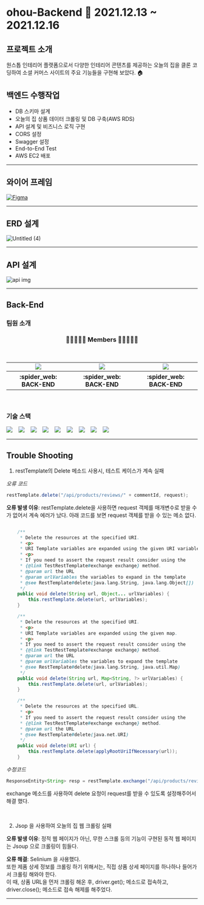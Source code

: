 # ohou-Backend 📆 2021.12.13 ~ 2021.12.16</h4>

## 프로젝트 소개
원스톱 인테리어 플랫폼으로서 다양한 인테리어 콘텐츠를 제공하는 오늘의 집을 클론 코딩하여 소셜 커머스 사이트의 주요 기능들을 구현해 보았다. 🏠


## 백엔드 수행작업

- DB 스키마 설계
- 오늘의 집 상품 데이터 크롤링 및 DB 구축(AWS RDS)
- API 설계 및 비즈니스 로직 구현
- CORS 설정
- Swagger 설정
- End-to-End Test
- AWS EC2 배포
<hr>



## 와이어 프레임

[![Figma](https://user-images.githubusercontent.com/93498724/146488344-782d62c7-c010-47e2-83cb-5be70cfc4a91.png)](https://www.figma.com/file/fFlzAvcm2FpFSlUiOPCLu4/7조-오늘의-집?node-id=0%3A1)
<hr>


## ERD 설계

![Untitled (4)](https://user-images.githubusercontent.com/22443546/146488325-784be331-4bf5-4372-bac8-ff2efacf8a56.png)
<hr>


## API 설계

![api img](https://user-images.githubusercontent.com/93498724/146489080-5c731fd0-69c3-4e4b-b07a-14ca85e52875.png)

<hr>


## Back-End 


### 팀원 소개

<h3 align="center"><b>👨🏻‍🤝‍👨🏻 Members 👨🏻‍🤝‍👨🏻</b></h3>
<br>
<table align="center">
    <tr>
        <td align="center">
        <a href="https://github.com/Zabee52"><img src="https://img.shields.io/badge/김용빈-000AFF?style=뱃지모양&logo=로고&logoColor=white"/></a>
        </td>
        <td align="center">
        <a href="https://github.com/SeongBeomKo"><img src="https://img.shields.io/badge/고성범-2DDC88?style=뱃지모양&logo=로고&logoColor=black"/></a>
        </td>
        <td align="center">
        <a href="https://github.com/sy0713"><img src="https://img.shields.io/badge/최석영-D77EE9?style=뱃지모양&logo=로고&logoColor=white"/></a>
        </td>
    </tr>
    <tr>
        <th width="25%" align="center">:spider_web: BACK-END
        </th>
        <th width="25%" align="center">:spider_web: BACK-END
        </th>
        <th width="25%" align="center">:spider_web: BACK-END 
        </th>
    </tr>
</table>
<br>

### 기술 스택
<img src="https://img.shields.io/badge/github-181717?style=flat&logo=github&logoColor=white"></a>&nbsp;&nbsp;&nbsp;
<img src="https://img.shields.io/badge/MySQL-005C84?style=flat&logo=mysql&logoColor=white"></a>&nbsp;&nbsp;&nbsp; 
<img src="https://img.shields.io/badge/Springboot-47?style=flat&logo=Springboot&logoColor=white"/></a>&nbsp;&nbsp;&nbsp; 
<img src="https://img.shields.io/badge/Java-ED8B00?style=flat&logo=java&logoColor=white"/></a>&nbsp;&nbsp;&nbsp;
<img src="https://img.shields.io/badge/Swagger-85EA2D?style=flat&logo=Swagger&logoColor=white"></a>&nbsp;&nbsp;&nbsp;
<img src="https://img.shields.io/badge/gradle-02303A?style=flat&logo=gradle&logoColor=white"></a>&nbsp;&nbsp;&nbsp;
<img src="https://img.shields.io/badge/Amazon_AWS-FF9900?style=flat&logo=amazonaws&logoColor=white"></a>&nbsp;&nbsp;&nbsp;
<img src="https://img.shields.io/badge/Notion-000000?style=flat&logo=notion&logoColor=white"></a>&nbsp;&nbsp;&nbsp;
<img src="https://img.shields.io/badge/Selenium-43B02A?style=flat&logo=Selenium&logoColor=white"></a>&nbsp;&nbsp;&nbsp;
<br>
<hr>

## Trouble Shooting

1.  restTemplate의 Delete 메소드 사용시, 테스트 케이스가 계속 실패

*오류 코드*

```java
restTemplate.delete("/api/products/reviews/" + commentId, request);
```

**오류 발생 이유**: restTemplate.delete을 사용하면 request 객체를 매개변수로 받을 수가 없어서 계속 에러가 났다.
아래 코드를 보면 request 객체를 받을 수 있는 메소 없다.

```java

	/**
	 * Delete the resources at the specified URI.
	 * <p>
	 * URI Template variables are expanded using the given URI variables, if any.
	 * <p>
	 * If you need to assert the request result consider using the
	 * {@link TestRestTemplate#exchange exchange} method.
	 * @param url the URL
	 * @param urlVariables the variables to expand in the template
	 * @see RestTemplate#delete(java.lang.String, java.lang.Object[])
	 */
	public void delete(String url, Object... urlVariables) {
		this.restTemplate.delete(url, urlVariables);
	}

	/**
	 * Delete the resources at the specified URI.
	 * <p>
	 * URI Template variables are expanded using the given map.
	 * <p>
	 * If you need to assert the request result consider using the
	 * {@link TestRestTemplate#exchange exchange} method.
	 * @param url the URL
	 * @param urlVariables the variables to expand the template
	 * @see RestTemplate#delete(java.lang.String, java.util.Map)
	 */
	public void delete(String url, Map<String, ?> urlVariables) {
		this.restTemplate.delete(url, urlVariables);
	}

	/**
	 * Delete the resources at the specified URL.
	 * <p>
	 * If you need to assert the request result consider using the
	 * {@link TestRestTemplate#exchange exchange} method.
	 * @param url the URL
	 * @see RestTemplate#delete(java.net.URI)
	 */
	public void delete(URI url) {
		this.restTemplate.delete(applyRootUriIfNecessary(url));
	}
```

*수정코드*

```java
ResponseEntity<String> resp = restTemplate.exchange("/api/products/reviews/" + commentId, HttpMethod.DELETE, request, String.class);
```

exchange 메소드를 사용하여 delete 요청이 request를 받을 수 있도록 설정해주어서 해결 했다.

<br>

2. Jsop 을 사용하여 오늘의 집 웹 크롤링 실패

**오류 발생 이유**: 정적 웹 페이지가 아닌, 무한 스크롤 등의 기능이 구현된 동적 웹 페이지는 Jsoup 으로 크롤링이 힘들다. 
<br>

**오류 해결**: Selinium 을 사용했다. <br>
또한 제품 상세 정보를 크롤링 하기 위해서는, 직접 상품 상세 페이지를 하나하나 들어가서 크롤링 해와야 한다.<br>
이 때, 상품 URL을 먼저 크롤링 해온 후, driver.get(); 메소드로 접속하고, driver.close(); 메소드로 접속 해제를 해주었다.

<hr>
